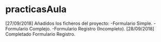 # practicasAula
[27/09/2018] Añadidos los ficheros del proyecto:
    -Formulario Simple.
    -Formulario Complejo.
    -Formulario Registro (Incompleto).
[28/09/2018] Completado Formulario Registro.
